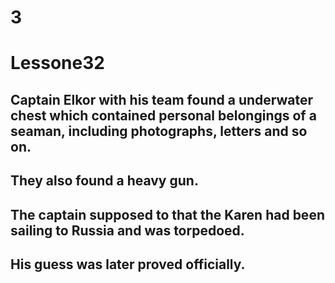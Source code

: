 # 3
# Lessone32
## Captain Elkor with his team found a underwater chest which contained personal belongings of a seaman, including photographs, letters and so on.
## They also found a heavy gun.
## The captain supposed to that the Karen had been sailing to Russia and was torpedoed.
## His guess was later proved officially.
### 